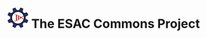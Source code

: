 # ![ESAC Commons project logo](esac-commons-core/src/main/resources/META-INF/esac-commons/static/images/esac-commons-logo-48x48.png) The ESAC Commons Project
